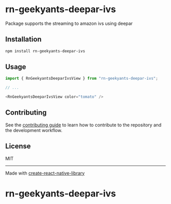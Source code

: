 # rn-geekyants-deepar-ivs

Package supports the streaming to amazon ivs using deepar

## Installation

```sh
npm install rn-geekyants-deepar-ivs
```

## Usage

```js
import { RnGeekyantsDeeparIvsView } from "rn-geekyants-deepar-ivs";

// ...

<RnGeekyantsDeeparIvsView color="tomato" />
```

## Contributing

See the [contributing guide](CONTRIBUTING.md) to learn how to contribute to the repository and the development workflow.

## License

MIT

---

Made with [create-react-native-library](https://github.com/callstack/react-native-builder-bob)
# rn-geekyants-deepar-ivs
